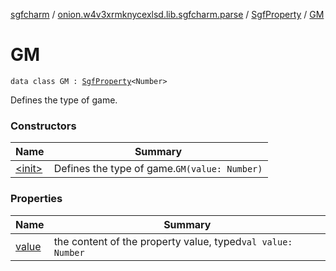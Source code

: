 [sgfcharm](../../../index.md) / [onion.w4v3xrmknycexlsd.lib.sgfcharm.parse](../../index.md) / [SgfProperty](../index.md) / [GM](./index.md)

# GM

`data class GM : `[`SgfProperty`](../index.md)`<Number>`

Defines the type of game.

### Constructors

| Name | Summary |
|---|---|
| [&lt;init&gt;](-init-.md) | Defines the type of game.`GM(value: Number)` |

### Properties

| Name | Summary |
|---|---|
| [value](value.md) | the content of the property value, typed`val value: Number` |

